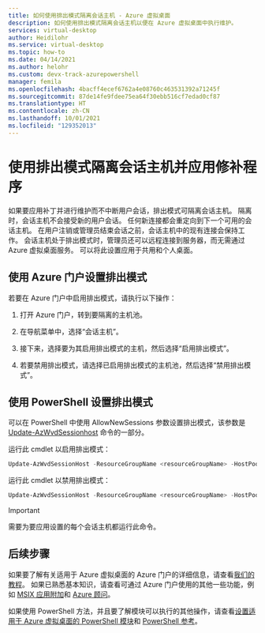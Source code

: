 ```yaml
---
title: 如何使用排出模式隔离会话主机 - Azure 虚拟桌面
description: 如何使用排出模式隔离会话主机以便在 Azure 虚拟桌面中执行维护。
services: virtual-desktop
author: Heidilohr
ms.service: virtual-desktop
ms.topic: how-to
ms.date: 04/14/2021
ms.author: helohr
ms.custom: devx-track-azurepowershell
manager: femila
ms.openlocfilehash: 4bacff4ecef6762a4e08760c463531392a71245f
ms.sourcegitcommit: 87de14fe9fdee75ea64f30ebb516cf7edad0cf87
ms.translationtype: HT
ms.contentlocale: zh-CN
ms.lasthandoff: 10/01/2021
ms.locfileid: "129352013"
---
```

# <a name="use-drain-mode-to-isolate-session-hosts-and-apply-patches"></a>使用排出模式隔离会话主机并应用修补程序

如果要应用补丁并进行维护而不中断用户会话，排出模式可隔离会话主机。 隔离时，会话主机不会接受新的用户会话。 任何新连接都会重定向到下一个可用的会话主机。 在用户注销或管理员结束会话之前，会话主机中的现有连接会保持工作。 会话主机处于排出模式时，管理员还可以远程连接到服务器，而无需通过 Azure 虚拟桌面服务。 可以将此设置应用于共用和个人桌面。

## <a name="set-drain-mode-using-the-azure-portal"></a>使用 Azure 门户设置排出模式

若要在 Azure 门户中启用排出模式，请执行以下操作：

1. 打开 Azure 门户，转到要隔离的主机池。

2. 在导航菜单中，选择“会话主机”。

3. 接下来，选择要为其启用排出模式的主机，然后选择“启用排出模式”。

4. 若要禁用排出模式，请选择已启用排出模式的主机池，然后选择“禁用排出模式”。

## <a name="set-drain-mode-using-powershell"></a>使用 PowerShell 设置排出模式

可以在 PowerShell 中使用 AllowNewSessions 参数设置排出模式，该参数是 [Update-AzWvdSessionhost](/powershell/module/az.desktopvirtualization/update-azwvdsessionhost?view=azps-5.8.0&preserve-view=true) 命令的一部分。

运行此 cmdlet 以启用排出模式：

```powershell
Update-AzWvdSessionHost -ResourceGroupName <resourceGroupName> -HostPoolName <hostpoolname> -Name <hostname> -AllowNewSession:$False
```

运行此 cmdlet 以禁用排出模式：

```powershell
Update-AzWvdSessionHost -ResourceGroupName <resourceGroupName> -HostPoolName <hostpoolname> -Name <hostname> -AllowNewSession:$True
```

>[!IMPORTANT]
>需要为要应用设置的每个会话主机都运行此命令。

## <a name="next-steps"></a>后续步骤

如果要了解有关适用于 Azure 虚拟桌面的 Azure 门户的详细信息，请查看[我们的教程](create-host-pools-azure-marketplace.md)。 如果已熟悉基本知识，请查看可通过 Azure 门户使用的其他一些功能，例如 [MSIX 应用附加](app-attach-azure-portal.md)和 [Azure 顾问](azure-advisor.md)。

如果使用 PowerShell 方法，并且要了解模块可以执行的其他操作，请查看[设置适用于 Azure 虚拟桌面的 PowerShell 模块](powershell-module.md)和 [PowerShell 参考](/powershell/module/az.desktopvirtualization/)。
